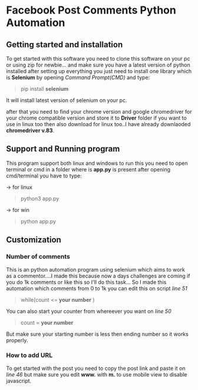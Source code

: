 # Facebook Post Comments Python Automation

## Getting started and installation

To get started with this software you need to clone this software on your pc or using zip for newbie...
and make sure you have a latest version of python installed after setting up everything you just need to install one library which is **Selenium** by opening *Command Prompt(CMD)* and type:

> pip install **selenium**

It will install latest version of selenium on your pc.

after that you need to find your chrome version and google chromedriver for your chrome compatible version and store it to **Driver** folder if you want to use in linux too then also download for linux too..I have already downlaoded **chromedriver v.83**.

## Support and Running program

This program support both linux and windows to run this you need to open terminal or cmd in a folder where is **app.py** is present after opening cmd/terminal you have to type:

-> for linux

> python3 app.py

-> for win
> python app.py

## Customization

### Number of comments

This is an python automation program using selenium which aims to work as a commentor....I made this because now a days challenges are coming if you do 1k comments or like this so I'll do this task...
So I made this automation which comments from 0 to 1k you can edit this on script *line 51*

> while(count <= **your number** )

You can also start your counter from whereever you want on *line 50*

> count = **your number**

But make sure your starting number is less then ending number so it works properly.

### How to add URL

To get started with the post you need to copy the post link and paste it on *line 46* but make sure you edit **www.** with **m.** to use mobile view to disable javascript.
